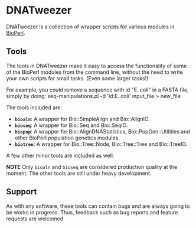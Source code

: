DNATweezer
==========

DNATweezer is a collection of wrapper scripts for various modules in [BioPerl](http://BioPerl.org).

Tools
-----
The tools in DNATweezer make it easy to access the functionality of some of the BioPerl modules from the command line, without the need to write your own scripts for small tasks. (Even some larger tasks!)

For example, you could remove a sequence with id "E. coli" in a FASTA file, simply by doing:
    seq-manipulations.pl -d 'id:E. coli' input_file > new_file

The tools included are:

- **`bioaln`**: A wrapper for Bio::SimpleAlign and Bio::AlignIO.
- **`bioseq`**: A wrapper for Bio::Seq and Bio::SeqIO.
- **`biopop`**: A wrapper for Bio::AlignDNAStatistics, Bio::PopGen::Utilities and other BioPerl population genetics modules.
- **`biotree`**: A wrapper for Bio::Tree::Node, Bio::Tree::Tree and Bio::TreeIO.

A few other minor tools are included as well.

**NOTE** Only `bioaln` and `bioseq` are considered production quality at the moment. The other tools are still under heavy development.

Support
-------
As with any software, these tools can contain bugs and are always going to be works in progress. Thus, feedback such as bug reports and feature requests are welcomed.
